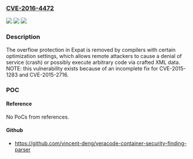 ### [CVE-2016-4472](https://cve.mitre.org/cgi-bin/cvename.cgi?name=CVE-2016-4472)
![](https://img.shields.io/static/v1?label=Product&message=n%2Fa&color=blue)
![](https://img.shields.io/static/v1?label=Version&message=n%2Fa&color=blue)
![](https://img.shields.io/static/v1?label=Vulnerability&message=n%2Fa&color=brighgreen)

### Description

The overflow protection in Expat is removed by compilers with certain optimization settings, which allows remote attackers to cause a denial of service (crash) or possibly execute arbitrary code via crafted XML data.  NOTE: this vulnerability exists because of an incomplete fix for CVE-2015-1283 and CVE-2015-2716.

### POC

#### Reference
No PoCs from references.

#### Github
- https://github.com/vincent-deng/veracode-container-security-finding-parser


